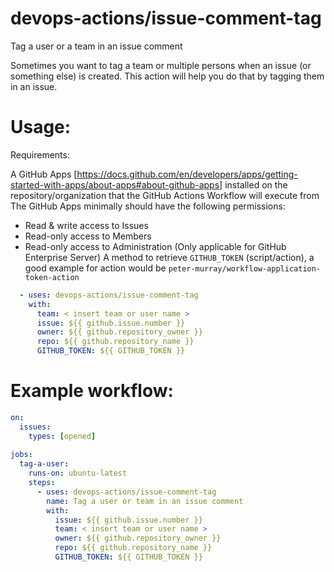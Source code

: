 # devops-actions/issue-comment-tag
Tag a user or a team in an issue comment

Sometimes you want to tag a team or multiple persons when an issue (or something else) is created. This action will help you do that by tagging them in an issue.


# Usage:

Requirements:

A GitHub Apps [https://docs.github.com/en/developers/apps/getting-started-with-apps/about-apps#about-github-apps] installed on the repository/organization that the GitHub Actions Workflow will execute from
The GitHub Apps minimally should have the following permissions:
  - Read & write access to Issues
  - Read-only access to Members
  - Read-only access to Administration (Only applicable for GitHub Enterprise Server)
A method to retrieve `GITHUB_TOKEN` (script/action), a good example for action would be `peter-murray/workflow-application-token-action`

``` yaml
  - uses: devops-actions/issue-comment-tag
    with:
      team: < insert team or user name >
      issue: ${{ github.issue.number }}
      owner: ${{ github.repository_owner }}
      repo: ${{ github.repository_name }}
      GITHUB_TOKEN: ${{ GITHUB_TOKEN }}
```

# Example workflow:
``` yaml
on:
  issues:
    types: [opened]
    
jobs:
  tag-a-user:
    runs-on: ubuntu-latest
    steps: 
      - uses: devops-actions/issue-comment-tag
        name: Tag a user or team in an issue comment
        with: 
          issue: ${{ github.issue.number }}
          team: < insert team or user name >
          owner: ${{ github.repository_owner }}
          repo: ${{ github.repository_name }}
          GITHUB_TOKEN: ${{ GITHUB_TOKEN }}
```